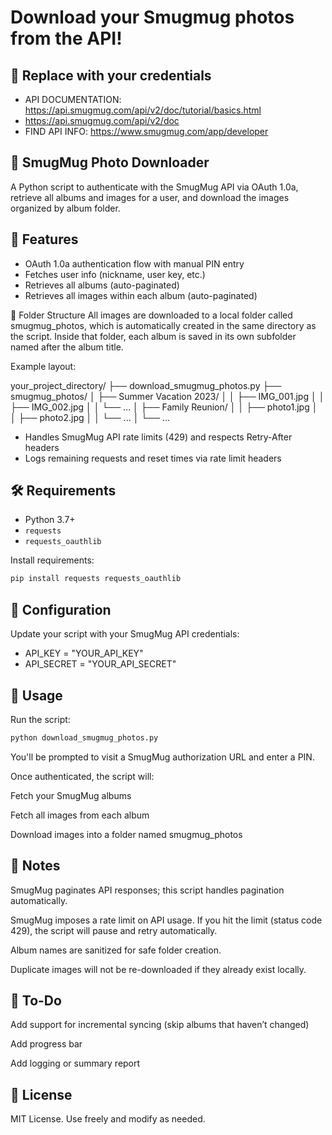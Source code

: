 # Download your Smugmug photos from the API!

## 🔐 Replace with your credentials

- API DOCUMENTATION: https://api.smugmug.com/api/v2/doc/tutorial/basics.html
- https://api.smugmug.com/api/v2/doc
- FIND API INFO: https://www.smugmug.com/app/developer

## 📸 SmugMug Photo Downloader

A Python script to authenticate with the SmugMug API via OAuth 1.0a, retrieve all albums and images for a user, and download the images organized by album folder.

## 🚀 Features

- OAuth 1.0a authentication flow with manual PIN entry
- Fetches user info (nickname, user key, etc.)
- Retrieves all albums (auto-paginated)
- Retrieves all images within each album (auto-paginated)

📁 Folder Structure
All images are downloaded to a local folder called smugmug_photos, which is automatically created in the same directory as the script. Inside that folder, each album is saved in its own subfolder named after the album title.

Example layout:

your_project_directory/
├── download_smugmug_photos.py
├── smugmug_photos/
│ ├── Summer Vacation 2023/
│ │ ├── IMG_001.jpg
│ │ ├── IMG_002.jpg
│ │ └── ...
│ ├── Family Reunion/
│ │ ├── photo1.jpg
│ │ ├── photo2.jpg
│ │ └── ...
│ └── ...

- Handles SmugMug API rate limits (429) and respects Retry-After headers
- Logs remaining requests and reset times via rate limit headers

## 🛠️ Requirements

- Python 3.7+
- `requests`
- `requests_oauthlib`

Install requirements:

```bash
pip install requests requests_oauthlib
```

## 🔐 Configuration

Update your script with your SmugMug API credentials:

- API_KEY = "YOUR_API_KEY"
- API_SECRET = "YOUR_API_SECRET"

## 🧪 Usage

Run the script:

```python
python download_smugmug_photos.py
```

You'll be prompted to visit a SmugMug authorization URL and enter a PIN.

Once authenticated, the script will:

Fetch your SmugMug albums

Fetch all images from each album

Download images into a folder named smugmug_photos

## 🧠 Notes

SmugMug paginates API responses; this script handles pagination automatically.

SmugMug imposes a rate limit on API usage. If you hit the limit (status code 429), the script will pause and retry automatically.

Album names are sanitized for safe folder creation.

Duplicate images will not be re-downloaded if they already exist locally.

## 📝 To-Do

Add support for incremental syncing (skip albums that haven’t changed)

Add progress bar

Add logging or summary report

## 📄 License

MIT License. Use freely and modify as needed.

